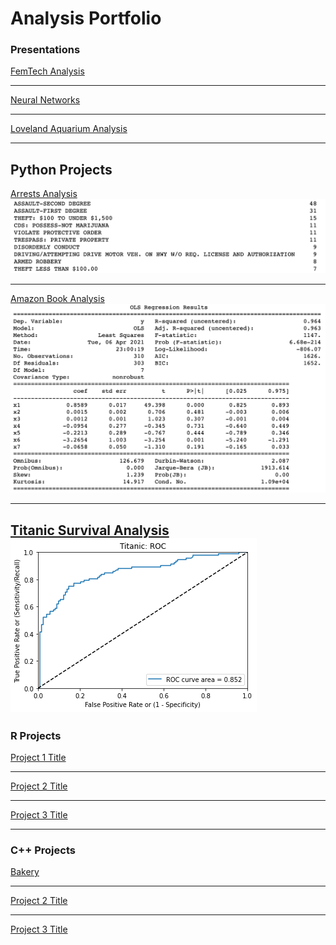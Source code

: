 # Analysis Portfolio


### Presentations

[FemTech Analysis](/sample_page)


---
[Neural Networks](/pdf/sample_presentation.pdf)


---
[Loveland Aquarium Analysis](http://example.com/)


---
## Python Projects

[Arrests Analysis](https://github.com/Andrustn/Andrustn.github.io/blob/master/Python/Arrests%20Analysis.ipynb)
<img src="images/Arrests.png?raw=true"/>

---
[Amazon Book Analysis](https://github.com/Andrustn/Andrustn.github.io/blob/master/Python/Analysis%20Project.ipynb)
<img src="images/Multiple Linear Regression.png?raw=true"/>


---
[Titanic Survival Analysis](https://github.com/Andrustn/Andrustn.github.io/blob/master/Python/Test%20:%20Train%20Log%20Regression.py)
<img src="images/Titanic ROC.png?raw=true"/>
---


### R Projects 

[Project 1 Title](/sample_page)


---
[Project 2 Title](/pdf/sample_presentation.pdf)


---
[Project 3 Title](http://example.com/)


---
### C++ Projects 

[Bakery](/C++/Bakery)


---
[Project 2 Title](/pdf/sample_presentation.pdf)


---
[Project 3 Title](http://example.com/)


